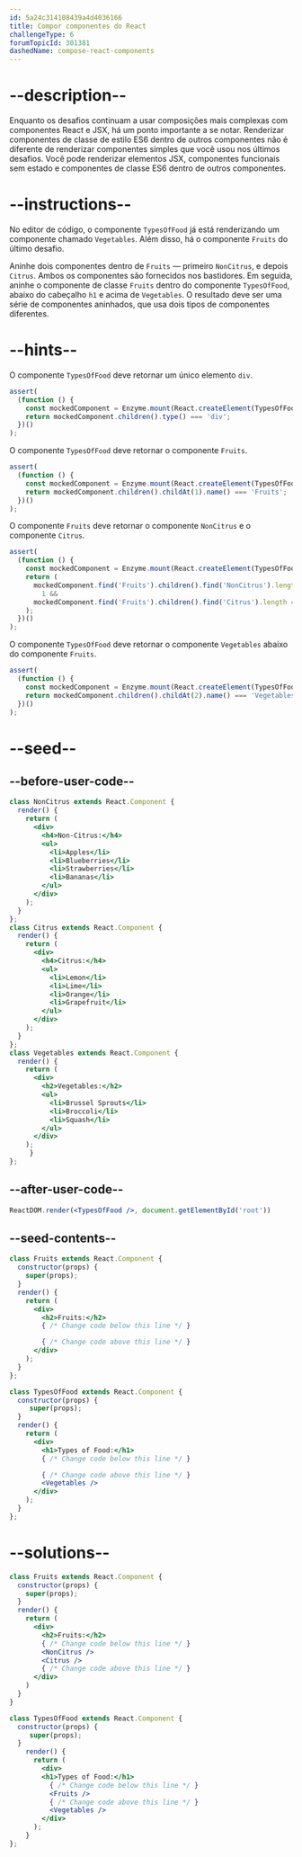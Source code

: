 ```yaml
---
id: 5a24c314108439a4d4036166
title: Compor componentes do React
challengeType: 6
forumTopicId: 301381
dashedName: compose-react-components
---
```


# --description--

Enquanto os desafios continuam a usar composições mais complexas com componentes React e JSX, há um ponto importante a se notar. Renderizar componentes de classe de estilo ES6 dentro de outros componentes não é diferente de renderizar componentes simples que você usou nos últimos desafios. Você pode renderizar elementos JSX, componentes funcionais sem estado e componentes de classe ES6 dentro de outros componentes.

# --instructions--

No editor de código, o componente `TypesOfFood` já está renderizando um componente chamado `Vegetables`. Além disso, há o componente `Fruits` do último desafio.

Aninhe dois componentes dentro de `Fruits` — primeiro `NonCitrus`, e depois `Citrus`. Ambos os componentes são fornecidos nos bastidores. Em seguida, aninhe o componente de classe `Fruits` dentro do componente `TypesOfFood`, abaixo do cabeçalho `h1` e acima de `Vegetables`. O resultado deve ser uma série de componentes aninhados, que usa dois tipos de componentes diferentes.

# --hints--

O componente `TypesOfFood` deve retornar um único elemento `div`.

```js
assert(
  (function () {
    const mockedComponent = Enzyme.mount(React.createElement(TypesOfFood));
    return mockedComponent.children().type() === 'div';
  })()
);
```

O componente `TypesOfFood` deve retornar o componente `Fruits`.

```js
assert(
  (function () {
    const mockedComponent = Enzyme.mount(React.createElement(TypesOfFood));
    return mockedComponent.children().childAt(1).name() === 'Fruits';
  })()
);
```

O componente `Fruits` deve retornar o componente `NonCitrus` e o componente `Citrus`.

```js
assert(
  (function () {
    const mockedComponent = Enzyme.mount(React.createElement(TypesOfFood));
    return (
      mockedComponent.find('Fruits').children().find('NonCitrus').length ===
        1 &&
      mockedComponent.find('Fruits').children().find('Citrus').length === 1
    );
  })()
);
```

O componente `TypesOfFood` deve retornar o componente `Vegetables` abaixo do componente `Fruits`.

```js
assert(
  (function () {
    const mockedComponent = Enzyme.mount(React.createElement(TypesOfFood));
    return mockedComponent.children().childAt(2).name() === 'Vegetables';
  })()
);
```

# --seed--

## --before-user-code--

```jsx
class NonCitrus extends React.Component {
  render() {
    return (
      <div>
        <h4>Non-Citrus:</h4>
        <ul>
          <li>Apples</li>
          <li>Blueberries</li>
          <li>Strawberries</li>
          <li>Bananas</li>
        </ul>
      </div>
    );
  }
};
class Citrus extends React.Component {
  render() {
    return (
      <div>
        <h4>Citrus:</h4>
        <ul>
          <li>Lemon</li>
          <li>Lime</li>
          <li>Orange</li>
          <li>Grapefruit</li>
        </ul>
      </div>
    );
  }
};
class Vegetables extends React.Component {
  render() {
    return (
      <div>
        <h2>Vegetables:</h2>
        <ul>
          <li>Brussel Sprouts</li>
          <li>Broccoli</li>
          <li>Squash</li>
        </ul>
      </div>
    );
     }
};
```

## --after-user-code--

```jsx
ReactDOM.render(<TypesOfFood />, document.getElementById('root'))
```

## --seed-contents--

```jsx
class Fruits extends React.Component {
  constructor(props) {
    super(props);
  }
  render() {
    return (
      <div>
        <h2>Fruits:</h2>
        { /* Change code below this line */ }

        { /* Change code above this line */ }
      </div>
    );
  }
};

class TypesOfFood extends React.Component {
  constructor(props) {
     super(props);
  }
  render() {
    return (
      <div>
        <h1>Types of Food:</h1>
        { /* Change code below this line */ }

        { /* Change code above this line */ }
        <Vegetables />
      </div>
    );
  }
};
```

# --solutions--

```jsx
class Fruits extends React.Component {
  constructor(props) {
    super(props);
  }
  render() {
    return (
      <div>
        <h2>Fruits:</h2>
        { /* Change code below this line */ }
        <NonCitrus />
        <Citrus />
        { /* Change code above this line */ }
      </div>
    )
  }
}

class TypesOfFood extends React.Component {
  constructor(props) {
     super(props);
  }
    render() {
      return (
        <div>
        <h1>Types of Food:</h1>
          { /* Change code below this line */ }
          <Fruits />
          { /* Change code above this line */ }
          <Vegetables />
        </div>
      );
    }
};
```
